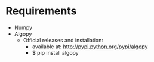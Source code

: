# 

# Requirements

* Numpy
* Algopy
 	* Official releases and installation:
		* available at: http://pypi.python.org/pypi/algopy
		* $ pip install algopy



